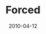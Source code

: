 ---
layout: music 
title: "Forced"
series: "Force Feed"
date: 2010-04-12 
description: "Brian Wells talks about the impact of media on our lives and culture."
audio: "http://s3.amazonaws.com/crossroadsaudiomessages/ForceFeed1.mp3"
audio-duration: "38:49"
src: "http://www.crossroads.net/players/media/mediumHz/190x110_ForceFeed.jpg"
---